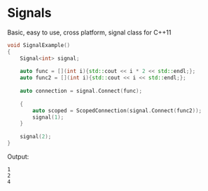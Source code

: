 Signals
=======

Basic, easy to use, cross platform,  signal class for C++11
``` cpp
void SignalExample()
{
    Signal<int> signal;
    
    auto func = [](int i){std::cout << i * 2 << std::endl;};
    auto func2 = [](int i){std::cout << i << std::endl;};
    
    auto connection = signal.Connect(func);
    
    {
        auto scoped = ScopedConnection(signal.Connect(func2));
        signal(1);
    }
    
    signal(2);
}
```    
Output:

    1
    2
    4
